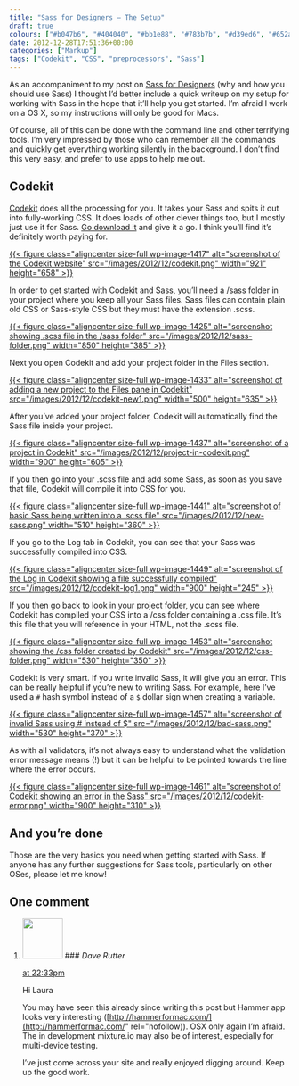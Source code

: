 ```yaml
---
title: "Sass for Designers — The Setup"
draft: true
colours: ["#b047b6", "#404040", "#bb1e88", "#783b7b", "#d39ed6", "#652a5e", "#d7d7d7"]
date: 2012-12-28T17:51:36+00:00
categories: ["Markup"]
tags: ["Codekit", "CSS", "preprocessors", "Sass"]
---
```


As an accompaniment to my post on [Sass for Designers](http://laurakalbag.wpengine.com/sass-for-designers/ "Sass for Designers") (why and how you should use Sass) I thought I’d better include a quick writeup on my setup for working with Sass in the hope that it’ll help you get started. I’m afraid I work on a OS X, so my instructions will only be good for Macs.

Of course, all of this can be done with the command line and other terrifying tools. I’m very impressed by those who can remember all the commands and quickly get everything working silently in the background. I don’t find this very easy, and prefer to use apps to help me out.

## Codekit

[Codekit](http://incident57.com/codekit/) does all the processing for you. It takes your Sass and spits it out into fully-working CSS. It does loads of other clever things too, but I mostly just use it for Sass. [Go download it](http://incident57.com/codekit/) and give it a go. I think you’ll find it’s definitely worth paying for.

[{{< figure class="aligncenter size-full wp-image-1417" alt="screenshot of the Codekit website" src="/images/2012/12/codekit.png" width="921" height="658" >}}](http://incident57.com/codekit/)

In order to get started with Codekit and Sass, you’ll need a /sass folder in your project where you keep all your Sass files. Sass files can contain plain old CSS or Sass-style CSS but they must have the extension .scss.

[{{< figure class="aligncenter size-full wp-image-1425" alt="screenshot showing .scss file in the /sass folder" src="/images/2012/12/sass-folder.png" width="850" height="385" >}}](/images/2012/12/sass-folder.png)

Next you open Codekit and add your project folder in the Files section.

[{{< figure class="aligncenter size-full wp-image-1433" alt="screenshot of adding a new project to the Files pane in Codekit" src="/images/2012/12/codekit-new1.png" width="500" height="635" >}}](/images/2012/12/codekit-new1.png)

After you’ve added your project folder, Codekit will automatically find the Sass file inside your project.

[{{< figure class="aligncenter size-full wp-image-1437" alt="screenshot of a project in Codekit" src="/images/2012/12/project-in-codekit.png" width="900" height="605" >}}](/images/2012/12/project-in-codekit.png)

If you then go into your .scss file and add some Sass, as soon as you save that file, Codekit will compile it into CSS for you.

[{{< figure class="aligncenter size-full wp-image-1441" alt="screenshot of basic Sass being written into a .scss file" src="/images/2012/12/new-sass.png" width="510" height="360" >}}](/images/2012/12/new-sass.png)

If you go to the Log tab in Codekit, you can see that your Sass was successfully compiled into CSS.

[{{< figure class="aligncenter size-full wp-image-1449" alt="screenshot of the Log in Codekit showing a file successfully compiled" src="/images/2012/12/codekit-log1.png" width="900" height="245" >}}](/images/2012/12/codekit-log1.png)

If you then go back to look in your project folder, you can see where Codekit has compiled your CSS into a /css folder containing a .css file. It’s this file that you will reference in your HTML, not the .scss file.

[{{< figure class="aligncenter size-full wp-image-1453" alt="screenshot showing the /css folder created by Codekit" src="/images/2012/12/css-folder.png" width="530" height="350" >}}](/images/2012/12/css-folder.png)

Codekit is very smart. If you write invalid Sass, it will give you an error. This can be really helpful if you’re new to writing Sass. For example, here I’ve used a `#` hash symbol instead of a `$` dollar sign when creating a variable.

[{{< figure class="aligncenter size-full wp-image-1457" alt="screenshot of invalid Sass using # instead of $" src="/images/2012/12/bad-sass.png" width="530" height="370" >}}](/images/2012/12/bad-sass.png)

As with all validators, it’s not always easy to understand what the validation error message means (!) but it can be helpful to be pointed towards the line where the error occurs.

[{{< figure class="aligncenter size-full wp-image-1461" alt="screenshot of Codekit showing an error in the Sass" src="/images/2012/12/codekit-error.png" width="900" height="310" >}}](/images/2012/12/codekit-error.png)

## And you’re done

Those are the very basics you need when getting started with Sass. If anyone has any further suggestions for Sass tools, particularly on other OSes, please let me know!

## One comment

<ol class="commentlist">
	<li class="comment even thread-even depth-1" id="li-comment-426">
			<div class="comment-author vcard">
			<img alt='' src='https://secure.gravatar.com/avatar/30237178832faefa2a7e79998d46648d?s=72&amp;d=mm&amp;r=g' srcset='https://secure.gravatar.com/avatar/30237178832faefa2a7e79998d46648d?s=144&amp;d=mm&amp;r=g 2x' class='avatar avatar-72 photo' height='72' width='72' />
### <cite class="fn">Dave Rutter</cite>
		</div>
		<aside class="comment-meta commentmetadata"><p><a href="#comment-426"><time datetime="2013-01-07T22:33:09+00:00" pubdate class="published">
		 at <span class="hours">22:33pm</span></time></a></p>
	</aside>
	<div class="comment-entry">
		Hi Laura

You may have seen this already since writing this post but Hammer app looks very interesting ([http://hammerformac.com/](http://hammerformac.com/" rel="nofollow)). OSX only again I’m afraid. The in development mixture.io may also be of interest, especially for multi-device testing.

I’ve just come across your site and really enjoyed digging around. Keep up the good work.
	</div>
</li>
</ol>
